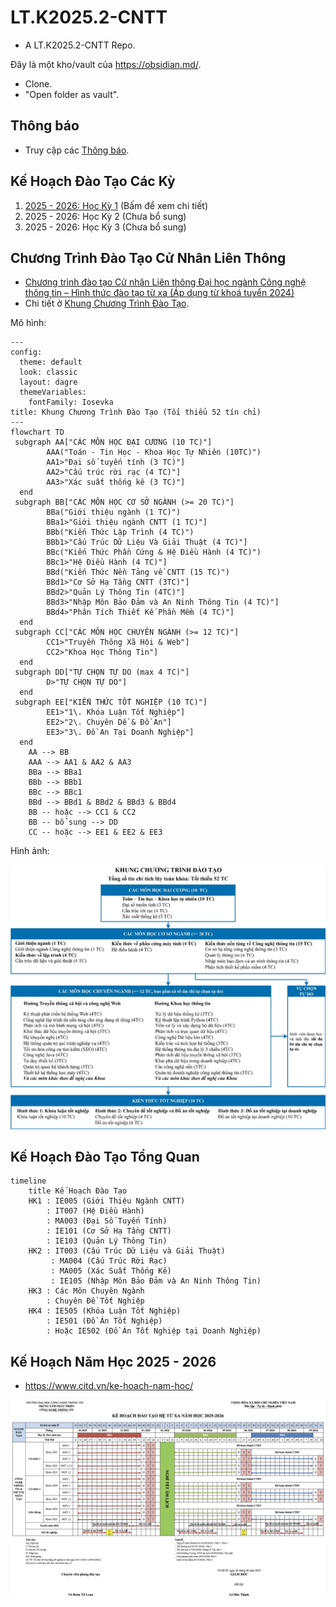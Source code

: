 # LT.K2025.2-CNTT

- A LT.K2025.2-CNTT Repo.

Đây là một kho/vault của https://obsidian.md/.

- Clone.
- "Open folder as vault".

## Thông báo

* Truy cập các [Thông báo](thongbao/thongbao.md).

## Kế Hoạch Đào Tạo Các Kỳ

1. [2025 - 2026: Học Kỳ 1](2025-2026-HK1.md) (Bấm để xem chi tiết)
2. 2025 - 2026: Học Kỳ 2 (Chưa bổ sung)
3. 2025 - 2026: Học Kỳ 3 (Chưa bổ sung)

## Chương Trình Đào Tạo Cử Nhân Liên Thông

- [Chương trình đào tạo Cử nhân Liên thông Đại học ngành Công nghệ thông tin – Hình thức đào tạo từ xa (Áp dụng từ khoá tuyển 2024)](https://www.citd.vn/chuong-trinh-dao-tao-cu-nhan-lien-thong-nganh-cong-nghe-thong-tin-hinh-thuc-dao-tao-tu-xa-ap-dung-tu-khoa-tuyen-2024/)
- Chi tiết ở [Khung Chương Trình Đào Tạo](thongbao/khung-chuong-trinh-dao-tao.md).

Mô hình:

```mermaid
---
config:
  theme: default
  look: classic
  layout: dagre
  themeVariables:
    fontFamily: Iosevka
title: Khung Chương Trình Đào Tạo (Tối thiểu 52 tín chỉ)
---
flowchart TD
 subgraph AA["CÁC MÔN HỌC ĐẠI CƯƠNG (10 TC)"]
        AAA("Toán - Tin Học - Khoa Học Tự Nhiên (10TC)")
        AA1>"Đại số tuyến tính (3 TC)"]
        AA2>"Cấu trúc rời rạc (4 TC)"]
        AA3>"Xác suất thống kê (3 TC)"]
  end
 subgraph BB["CÁC MÔN HỌC CƠ SỞ NGÀNH (>= 20 TC)"]
        BBa("Giới thiệu ngành (1 TC)")
        BBa1>"Giới thiệu ngành CNTT (1 TC)"]
        BBb("Kiến Thức Lập Trình (4 TC)")
        BBb1>"Cấu Trúc Dữ Liệu Và Giải Thuật (4 TC)"]
        BBc("Kiến Thức Phần Cứng & Hệ Điều Hành (4 TC)")
        BBc1>"Hệ Điều Hành (4 TC)"]
        BBd("Kiến Thức Nền Tảng về CNTT (15 TC)")
        BBd1>"Cơ Sở Hạ Tầng CNTT (3TC)"]
        BBd2>"Quản Lý Thông Tin (4TC)"]
        BBd3>"Nhập Môn Bảo Đảm và An Ninh Thông Tin (4 TC)"]
        BBd4>"Phân Tích Thiết Kế Phần Mềm (4 TC)"]
  end
 subgraph CC["CÁC MÔN HỌC CHUYÊN NGÀNH (>= 12 TC)"]
        CC1>"Truyền Thông Xã Hội & Web"]
        CC2>"Khoa Học Thông Tin"]
  end
 subgraph DD["TỰ CHỌN TỰ DO (max 4 TC)"]
        D>"TỰ CHỌN TỰ DO"]
  end
 subgraph EE["KIẾN THỨC TỐT NGHIỆP (10 TC)"]
        EE1>"1\. Khóa Luận Tốt Nghiệp"]
        EE2>"2\. Chuyên Dề & Đồ An"]
        EE3>"3\. Đồ An Tại Doanh Nghiệp"]
  end
    AA --> BB
    AAA --> AA1 & AA2 & AA3
    BBa --> BBa1
    BBb --> BBb1
    BBc --> BBc1
    BBd --> BBd1 & BBd2 & BBd3 & BBd4
    BB -- hoặc --> CC1 & CC2
    BB -- bổ sung --> DD
    CC -- hoặc --> EE1 & EE2 & EE3
```

Hình ảnh:

![Phân Bổ Các Khối Kiến Thức](thongbao/assets/phan-bo-khoi-kien-thuc.jpeg)

## Kế Hoạch Đào Tạo Tổng Quan

```mermaid
timeline
    title Kế Hoạch Đào Tạo
    HK1 : IE005 (Giới Thiệu Ngành CNTT)
        : IT007 (Hệ Điều Hành)
        : MA003 (Đại Số Tuyến Tính)
        : IE101 (Cơ Sở Hạ Tầng CNTT)
        : IE103 (Quản Lý Thông Tin)
    HK2 : IT003 (Cấu Trúc Dữ Liệu và Giải Thuật)
         : MA004 (Cấu Trúc Rời Rạc)
         : MA005 (Xác Suất Thống Kê)
         : IE105 (Nhập Môn Bảo Đảm và An Ninh Thông Tin)
    HK3 : Các Môn Chuyên Ngành
        : Chuyên Đề Tốt Nghiệp
    HK4 : IE505 (Khóa Luận Tốt Nghiệp)
        : IE501 (Đồ Án Tốt Nghiệp)
        : Hoặc IE502 (Đồ Án Tốt Nghiệp tại Doanh Nghiệp)
```

## Kế Hoạch Năm Học 2025 - 2026

- https://www.citd.vn/ke-hoach-nam-hoc/

![Kế Hoạch Năm Học 2025 - 2026](thongbao/assets/Ke-Hoach-Nam-Hoc-2025-2026.png)
